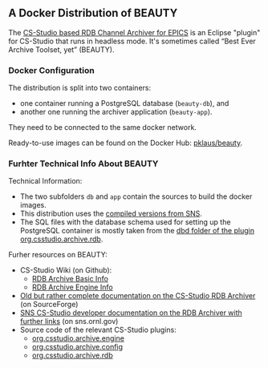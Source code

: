 ## A Docker Distribution of BEAUTY

The [CS-Studio based RDB Channel Archiver for EPICS][css-rdb]
is an Eclipse "plugin" for CS-Studio that runs in headless mode.
It's sometimes called “Best Ever Archive Toolset, yet” (BEAUTY).

### Docker Configuration

The distribution is split into two containers:

* one container running a PostgreSQL database  (`beauty-db`), and
* another one running the archiver application (`beauty-app`).

They need to be connected to the same docker network.

Ready-to-use images can be found on the Docker Hub: [pklaus/beauty][].

### Furhter Technical Info About BEAUTY

Technical Information:

* The two subfolders `db` and `app` contain the sources to build the docker images.
* This distribution uses the [compiled versions from SNS][sns-dist].
* The SQL files with the database schema used for setting up the PostgreSQL container
  is mostly taken from the [dbd folder of the plugin org.csstudio.archive.rdb][dbd].

Furher resources on BEAUTY:

* CS-Studio Wiki (on Github):
    * [RDB Archive Basic Info](https://github.com/ControlSystemStudio/cs-studio/wiki/RDBArchive)
    * [RDB Archive Engine Info](https://github.com/ControlSystemStudio/cs-studio/wiki/RDBArchiveEngine)
* [Old but rather complete documentation on the CS-Studio RDB Archiver](http://cs-studio.sourceforge.net/docbook/ch11.html) (on SourceForge)
* [SNS CS-Studio developer documentation on the RDB Archiver with further links](https://ics-web.sns.ornl.gov/css/devel.html#archiver) (on sns.ornl.gov)
* Source code of the relevant CS-Studio plugins:
    * [org.csstudio.archive.engine][plugin-engine]
    * [org.csstudio.archive.config][plugin-config]
    * [org.csstudio.archive.rdb][plugin-rdb]

[css-rdb]: http://cs-studio.sourceforge.net/docbook/ch11.html
[dbd]: https://github.com/ControlSystemStudio/cs-studio/tree/master/applications/archive/archive-plugins/org.csstudio.archive.rdb/dbd
[sns-dist]: https://ics-web.sns.ornl.gov/css/updates/apps/?C=N;O=A
[pklaus/beauty]: https://hub.docker.com/r/pklaus/beauty/
[plugin-engine]: https://github.com/ControlSystemStudio/cs-studio/tree/master/applications/archive/archive-plugins/org.csstudio.archive.engine
[plugin-config]: https://github.com/ControlSystemStudio/cs-studio/tree/master/applications/archive/archive-plugins/org.csstudio.archive.config
[plugin-rdb]: https://github.com/ControlSystemStudio/cs-studio/tree/master/applications/archive/archive-plugins/org.csstudio.archive.rdb
